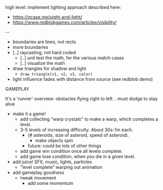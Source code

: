 high level: implement lighting approach described here:

- https://ncase.me/sight-and-light/
- https://www.redblobgames.com/articles/visibility/

--

- boundaries are lines, not rects
- more boundaries
- [..] raycasting, not hard coded
  - [..] unit test the math, for the various match cases
  - [..] visualize the math
- draw triangles for shadow and light
  - `draw_triangle(v1, v2, v3, color)`
- light influence fades with distance from source (see redblob demo)

GAMEPLAY

It's a 'runner'
overview: obstacles flying right to left .. must dodge to stay alive

- make it a game!
  - add collecting "warp crystals" to make a warp, which completes a level.
  - 3-5 levels of increasing difficulty. About 30s-1m each.
    - (# asteroids, size of asteroid, speed of asteroid).
      - make objects spin
    - future: could be lots of other things
  - add game win condition once all levels complete.
  - add game lose condition, when you die in a given level.
- add juice! SFX, music, lights, particles
  - "level complete" warping out animation
- add gameplay goodness
  - tweak movement
    - add some momentum
